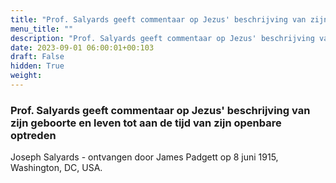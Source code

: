 ```yaml
---
title: "Prof. Salyards geeft commentaar op Jezus' beschrijving van zijn geboorte en leven tot aan de tijd van zijn openbare optreden"
menu_title: ""
description: "Prof. Salyards geeft commentaar op Jezus' beschrijving van zijn geboorte en leven tot aan de tijd van zijn openbare optreden"
date: 2023-09-01 06:00:01+00:103
draft: False
hidden: True
weight:
---
```

### Prof. Salyards geeft commentaar op Jezus' beschrijving van zijn geboorte en leven tot aan de tijd van zijn openbare optreden

Joseph Salyards - ontvangen door James Padgett op 8 juni 1915, Washington, DC, USA.
